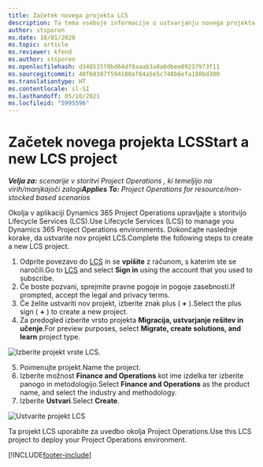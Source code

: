 ```yaml
---
title: Začetek novega projekta LCS
description: Ta tema vsebuje informacije o ustvarjanju novega projekta LCS v okolju storitve Project Operations.
author: stsporen
ms.date: 10/01/2020
ms.topic: article
ms.reviewer: kfend
ms.author: stsporen
ms.openlocfilehash: d348515f8bd64df8aaab3a8a6dbee09237973f11
ms.sourcegitcommit: 40f68387f594180af64a5e5c748b6efa188bd300
ms.translationtype: HT
ms.contentlocale: sl-SI
ms.lasthandoff: 05/10/2021
ms.locfileid: "5995596"
---
```

# <a name="start-a-new-lcs-project"></a><span data-ttu-id="0b7c7-103">Začetek novega projekta LCS</span><span class="sxs-lookup"><span data-stu-id="0b7c7-103">Start a new LCS project</span></span>

<span data-ttu-id="0b7c7-104">_**Velja za:** scenarije v storitvi Project Operations , ki temeljijo na virih/manjkajoči zalogi_</span><span class="sxs-lookup"><span data-stu-id="0b7c7-104">_**Applies To:** Project Operations for resource/non-stocked based scenarios_</span></span>

<span data-ttu-id="0b7c7-105">Okolja v aplikaciji Dynamics 365 Project Operations upravljajte s storitvijo Lifecycle Services (LCS).</span><span class="sxs-lookup"><span data-stu-id="0b7c7-105">Use Lifecycle Services (LCS) to manage you Dynamics 365 Project Operations environments.</span></span> <span data-ttu-id="0b7c7-106">Dokončajte naslednje korake, da ustvarite nov projekt LCS.</span><span class="sxs-lookup"><span data-stu-id="0b7c7-106">Complete the following steps to create a new LCS project.</span></span>

1. <span data-ttu-id="0b7c7-107">Odprite povezavo do [LCS](https://lcs.dynamics.com/Logon/Index) in se **vpišite** z računom, s katerim ste se naročili.</span><span class="sxs-lookup"><span data-stu-id="0b7c7-107">Go to [LCS](https://lcs.dynamics.com/Logon/Index) and select **Sign in** using the account that you used to subscribe.</span></span>
2. <span data-ttu-id="0b7c7-108">Če boste pozvani, sprejmite pravne pogoje in pogoje zasebnosti.</span><span class="sxs-lookup"><span data-stu-id="0b7c7-108">If prompted, accept the legal and privacy terms.</span></span>
3. <span data-ttu-id="0b7c7-109">Če želite ustvariti nov projekt, izberite znak plus ( **+** ).</span><span class="sxs-lookup"><span data-stu-id="0b7c7-109">Select the plus sign ( **+** ) to create a new project.</span></span>
4. <span data-ttu-id="0b7c7-110">Za predogled izberite vrsto projekta **Migracija, ustvarjanje rešitev in učenje**.</span><span class="sxs-lookup"><span data-stu-id="0b7c7-110">For preview purposes, select **Migrate, create solutions, and learn** project type.</span></span>

  ![Izberite projekt vrste LCS.](./media/create-lcs-1.png)

5. <span data-ttu-id="0b7c7-112">Poimenujte projekt.</span><span class="sxs-lookup"><span data-stu-id="0b7c7-112">Name the project.</span></span> 
6. <span data-ttu-id="0b7c7-113">Izberite možnost **Finance and Operations** kot ime izdelka ter izberite panogo in metodologijo.</span><span class="sxs-lookup"><span data-stu-id="0b7c7-113">Select **Finance and Operations** as the product name, and select the industry and methodology.</span></span> 
7. <span data-ttu-id="0b7c7-114">Izberite **Ustvari**.</span><span class="sxs-lookup"><span data-stu-id="0b7c7-114">Select **Create**.</span></span>

![Ustvarite projekt LCS](./media/create-lcs-2.png)

<span data-ttu-id="0b7c7-116">Ta projekt LCS uporabite za uvedbo okolja Project Operations.</span><span class="sxs-lookup"><span data-stu-id="0b7c7-116">Use this LCS project to deploy your Project Operations environment.</span></span>



[!INCLUDE[footer-include](../includes/footer-banner.md)]
